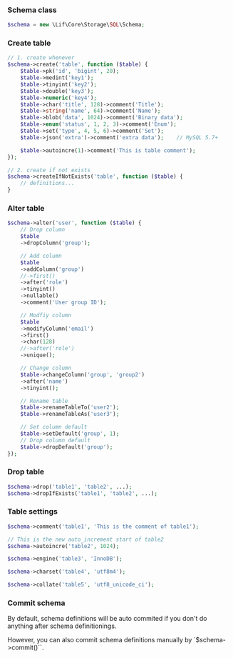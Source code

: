 ### Schema class

``` php
$schema = new \Lif\Core\Storage\SQL\Schema;
```

### Create table

``` php
// 1. create whenever
$schema->create('table', function ($table) {
    $table->pk('id', 'bigint', 20);
    $table->medint('key1');
    $table->tinyint('key2');
    $table->double('key3');
    $table->numeric('key4');
    $table->char('title', 128)->comment('Title');
    $table->string('name', 64)->comment('Name');
    $table->blob('data', 1024)->comment('Binary data');
    $table->enum('status', 1, 2, 3)->comment('Enum');
    $table->set('type', 4, 5, 6)->comment('Set');
    $table->json('extra')->comment('extra data');    // MySQL 5.7+

    $table->autoincre(1)->comment('This is table comment');
});

// 2. create if not exists
$schema->createIfNotExists('table', function ($table) {
    // definitions...
}
```

### Alter table

``` php
$schema->alter('user', function ($table) {
    // Drop column
    $table
    ->dropColumn('group');

    // Add column
    $table
    ->addColumn('group')
    //->first()
    ->after('role')
    ->tinyint()
    ->nullable()
    ->comment('User group ID');

    // Modfiy column
    $table
    ->modifyColumn('email')
    ->first()
    ->char(128)
    //->after('role')
    ->unique();

    // Change column
    $table->changeColumn('group', 'group2')
    ->after('name')
    ->tinyint();

    // Rename table
    $table->renameTableTo('user2');
    $table->renameTableAs('user3');

    // Set column default
    $table->setDefault('group', 1);
    // Drop column default
    $table->dropDefault('group');
});
```

### Drop table

``` php
$schema->drop('table1', 'table2', ...);
$schema->dropIfExists('table1', 'table2', ...);
```

### Table settings
``` php
$schema->comment('table1', 'This is the comment of table1');

// This is the new auto_increment start of table2
$schema->autoincre('table2', 1024);

$schema->engine('table3', 'InnoDB');

$schema->charset('table4', 'utf8m4');

$schema->collate('table5', 'utf8_unicode_ci');
```

### Commit schema

By default, schema definitions will be auto commited if you don't do anything after schema definitionings.

However, you can also commit schema definitions manually by `$schema->commit()``.
